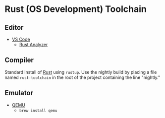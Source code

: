 # Rust (OS Development) Toolchain

## Editor

* [VS Code](https://code.visualstudio.com)
  * [Rust Analyzer](https://rust-analyzer.github.io)

## Compiler

Standard install of [Rust](https://rust-lang.org) using `rustup`. Use the nightly build by placing a file named `rust-toolchain` in the root of the project containing the line "nightly."

## Emulator

* [QEMU](https://qemu.org)
  * `brew install qemu`
